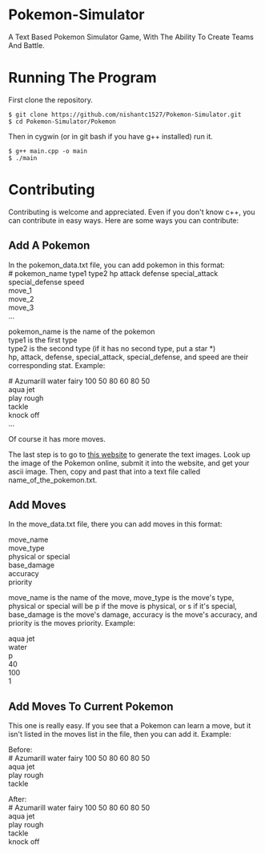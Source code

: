 
# Pokemon-Simulator
A Text Based Pokemon Simulator Game, With The Ability To Create Teams And Battle.
# Running The Program
First clone the repository.
```
$ git clone https://github.com/nishantc1527/Pokemon-Simulator.git
$ cd Pokemon-Simulator/Pokemon
```
Then in cygwin (or in git bash if you have g++ installed) run it.
```
$ g++ main.cpp -o main
$ ./main
```
# Contributing
Contributing is welcome and appreciated. Even if you don't know c++, you can contribute in easy ways. Here are some ways you can contribute:
## Add A Pokemon
In the pokemon_data.txt file, you can add pokemon in this format:  
\# pokemon_name type1 type2 hp attack defense special_attack special_defense speed  
move_1  
move_2  
move_3  
...  

pokemon_name is the name of the pokemon  
type1 is the first type  
type2 is the second type (if it has no second type, put a star *)  
hp, attack, defense, special_attack, special_defense, and speed are their corresponding stat. Example:  

\# Azumarill water fairy 100 50 80 60 80 50  
aqua jet  
play rough  
tackle  
knock off  
... 

Of course it has more moves.  

The last step is to go to [this website](https://manytools.org/hacker-tools/convert-images-to-ascii-art/) to generate the text images. Look up the image of the Pokemon online, submit it into the website, and get your ascii image. Then, copy and past that into a text file called name_of_the_pokemon.txt.

## Add Moves
In the move_data.txt file, there you can add moves in this format:  

move_name  
move_type  
physical or special  
base_damage  
accuracy  
priority  

move_name is the name of the move, move_type is the move's type, physical or special will be p if the move is physical, or s if it's   special, base_damage is the move's damage, accuracy is the move's accuracy, and priority is the moves priority. Example:  

aqua jet  
water  
p  
40  
100  
1  

## Add Moves To Current Pokemon

This one is really easy. If you see that a Pokemon can learn a move, but it isn't listed in the moves list in the file, then you can add it. Example:  

Before:  
\# Azumarill water fairy 100 50 80 60 80 50  
aqua jet  
play rough  
tackle  

After:  
\# Azumarill water fairy 100 50 80 60 80 50  
aqua jet  
play rough  
tackle  
knock off  
